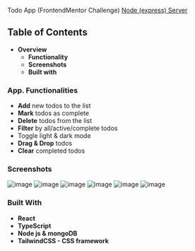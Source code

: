 Todo App (FrontendMentor Challenge) [Node (express) Server](https://github.com/JurgenMik/todoApp_server)
## Table of Contents
* <strong>Overview</strong>
    * <strong>Functionality</strong>
    * <strong>Screenshots</strong>
    * <strong>Built with</strong>
### App. Functionalities
* <strong>Add</strong> new todos to the list
* <strong>Mark</strong> todos as complete
* <strong>Delete</strong> todos from the list
* <strong>Filter</strong> by all/active/complete todos
* Toggle light & dark mode
* <strong>Drag & Drop</strong> todos
* <strong>Clear</strong> completed todos
### Screenshots
![image](https://user-images.githubusercontent.com/89903354/193468791-b9d79dae-9569-4ae9-b958-4a92d0db36b3.png)
![image](https://user-images.githubusercontent.com/89903354/193468812-f5ac7726-2632-443c-a777-af1305aecf87.png)
![image](https://user-images.githubusercontent.com/89903354/193468833-b85ab92c-be75-418a-8d64-097964c15467.png)
![image](https://user-images.githubusercontent.com/89903354/193468854-a25a0a26-1375-4cc6-9b56-be3c77d9e203.png)
![image](https://user-images.githubusercontent.com/89903354/193468872-ea438635-a613-49d7-abaa-4466be0e919d.png)
![image](https://user-images.githubusercontent.com/89903354/193468904-c027eae2-c18b-4b6e-b475-203760a228f6.png)
### Built With
* <strong>React</strong>
* <strong>TypeScript</strong>
* <strong>Node js & mongoDB</strong>
* <strong>TailwindCSS - CSS framework</strong>

